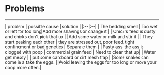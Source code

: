# Problems

---

| problem | possible cause | solution |
|:--|:--|
| The bedding smell | Too wet or left for too long|Add more shavings or change it |
| Chick's feed is dusty and chicks don't pick that up | |Add some water or milk and stir it |
| They start peaking each other | they are stressed out, poor feed, tight confinement or bad genetics | Separate them |
| Pasty ass, the ass is clogged with poop | commercial grain feed | Need to clean that up|
| Water get messy |  | put some cardboard or dirt mesh trap |
|Some snakes can come in a take the eggs. ||Avoid leaving the eggs for too long or move your coop more often.|